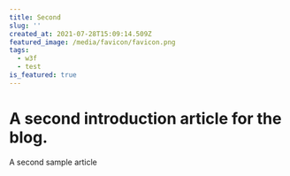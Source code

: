 ```yaml
---
title: Second
slug: ''
created_at: 2021-07-28T15:09:14.509Z
featured_image: /media/favicon/favicon.png
tags:
  - w3f
  - test
is_featured: true
---
```

# A second introduction article for the blog.

A second sample article

